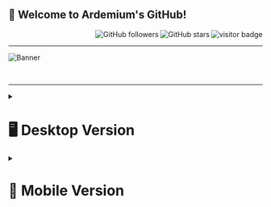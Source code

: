   ## 👋 Welcome to Ardemium's GitHub!

<p align="right">
  <img align="right" src="https://visitor-badge.laobi.icu/badge?page_id=ardemium.ardemium" alt="visitor badge"/>
  <img align="right" src="https://img.shields.io/github/stars/ardemium?affiliations=OWNER&style=social" alt="GitHub stars"/>
  <img align="right" src="https://img.shields.io/github/followers/ardemium?style=social" alt="GitHub followers"/>
</p>

<br>

---
  
![Banner](https://github.com/Ardemium/Ardemium/blob/main/resources/GitBanner.gif)

<br>

---

 <details>
  <summary><h1>🖥️ Desktop Version</h1></summary>

  ## 📜 Ardemium: Software Engineer | Problem Solver | Innovator
  
<table align="center">
  <tr>
    <td valign="top" width="50%">

Hello! I am Arthur, a software engineer with a passion for problem-solving and continuous learning. I thrive on innovation and strive to contribute to the success of a dynamic and progressive organization. 

Feel free to connect with me:
- [LinkedIn](www.linkedin.com/in/arthur-d)
- [Email](mailto:arthurdjamardzhashvili@outlook.com)

    </td>
    <td valign="top" width="50%">

<img src="https://github-readme-streak-stats.herokuapp.com/?user=ardemium&theme=tokyonight" alt="GitHub streak"/>

  </tr>
</table>

<br>

---

## 🎓 Education

<table align="center">
  <tr>
    
📚 **Bachelor's degree, Information & Communication Technology** 
The Hague University of Applied Sciences (August 2021 - July 2025)

 </tr>
</table>



<br>

---

## 🎯 Projects

<table align="center">
  <tr>
    <td valign="top" width="33%">

**Current Projects**

![Under Construction](https://img.shields.io/badge/Status-Under%20Construction-yellow)

</td>
    <td valign="top" width="33%">

**Past Projects**

[![Readme Card](https://github-readme-stats.vercel.app/api/pin/?username=ardemium&repo=CI_CD_Template&theme=tokyonight)](https://github.com/ardemium/CI_CD_Template)

</td>

</td>
    <td valign="top" width="33%">

**Future Projects**

- Generic Webcrawler
- Template for authentication and authorization

</td>

  </tr>
</table>

<br>

---

## 🌱 What I'm learning right now

<table align="center">
  <tr>
    
- Programming Languages: Java, C#, Python, and JavaScript
- Tools: Figma, MS Office, Docker, Github, GIT, and Power BI
- Testing: JUnit, xUnit, Moq, Specflow, and Cypress
- Databases: MySQL, MSSQL, SQLite
- Other: Cloudflare, NGINX, SQL
- Frameworks: JavaFX, .NET, React

 </tr>
</table>

<br>

---

## 🤝 Let's Collaborate & Learn Together

<table align="center">
  <tr>
    
**I’m looking to collaborate on:** 
- Open-source projects related to machine learning and data science.
- Social impact projects leveraging technology.

**I’m looking for help with:** 
- Understanding the practical applications of machine learning algorithms in real-world scenarios.
- Getting started with contributing to open-source projects.

 </tr>
</table>

<br>

---

## 💻 My Technical Skills

<table align="center">
  <tr>
    <td align="center"><img src="https://img.shields.io/badge/Java-ED8B00?style=for-the-badge&logo=java&logoColor=white" /></td>
    <td align="center"><img src="https://img.shields.io/badge/C%23-239120?style=for-the-badge&logo=c-sharp&logoColor=white" /></td>
    <td align="center"><img src="https://img.shields.io/badge/Python-3776AB?style=for-the-badge&logo=python&logoColor=white" /></td>
    <td align="center"><img src="https://img.shields.io/badge/JavaScript-F7DF1E?style=for-the-badge&logo=javascript&logoColor=black" /></td>
    <td align="center"><img src="https://img.shields.io/badge/Figma-F24E1E?style=for-the-badge&logo=figma&logoColor=white" /></td>
    <td align="center"><img src="https://img.shields.io/badge/MS%20Office-D83B01?style=for-the-badge&logo=microsoft-office&logoColor=white" /></td>
  </tr>
  <tr>
    <td align="center"><img src="https://img.shields.io/badge/Docker-2496ED?style=for-the-badge&logo=docker&logoColor=white" /></td>
    <td align="left"><img src="https://img.shields.io/badge/GitHub-181717?style=for-the-badge&logo=github&logoColor=white" /></td>
    <td align="center"><img src="https://img.shields.io/badge/GIT-F05032?style=for-the-badge&logo=git&logoColor=white" /></td>
    <td align="center"><img src="https://img.shields.io/badge/Power%20BI-F2C811?style=for-the-badge&logo=power-bi&logoColor=black" /></td>
    <td align="center"><img src="https://img.shields.io/badge/MySQL-4479A1?style=for-the-badge&logo=mysql&logoColor=white" /></td>
    <td align="center"><img src="https://img.shields.io/badge/MSSQL-CC2927?style=for-the-badge&logo=microsoft-sql-server&logoColor=white" /></td>
  </tr>
  <tr>
    <td align="center"><img src="https://img.shields.io/badge/SQLite-003B57?style=for-the-badge&logo=sqlite&logoColor=white" /></td>
    <td align="center"><img src="https://img.shields.io/badge/Cloudflare-F38020?style=for-the-badge&logo=cloudflare&logoColor=white" /></td>
    <td align="center"><img src="https://img.shields.io/badge/NGINX-009639?style=for-the-badge&logo=nginx&logoColor=white" /></td>
    <td align="center"><img src="https://img.shields.io/badge/JavaFX-8A2BE2?style=for-the-badge&logo=java&logoColor=white" /></td>
    <td align="center"><img src="https://img.shields.io/badge/.NET-512BD4?style=for-the-badge&logo=.net&logoColor=white" /></td>
    <td align="center"><img src="https://img.shields.io/badge/React-61DAFB?style=for-the-badge&logo=react&logoColor=black" /></td>
  </tr>
</table>

<br>

---

## 🌍 Language Proficiency

<table align="center">
  <tr>
    <td valign="top" width="50%">

- Russian (Native)
- English (Professional Working Proficiency)
- Dutch (Native)

    </td>
    <td valign="top" width="50%">

<img src="https://github-readme-stats.vercel.app/api/top-langs/?username=ardemium&layout=compact&theme=tokyonight" alt="Top languages"/>

  </tr>
</table>

<br>

---

## 📜 Certifications

<table align="center">
  <tr>
    <td valign="top" width="50%">

- Introduction to Digital Accessibility
- Technical Support Fundamentals

    </td>
    <td valign="top" width="50%">

<img src="https://github-readme-stats.vercel.app/api?username=ardemium&show_icons=true&theme=radical" alt="GitHub stats"/>

  </tr>
</table>

<br>

---

## 💬 Let's Connect

<table align="center">
  <tr>

- I would love to share my journey in software engineering.
- Ask me about my projects and the challenges I faced while working on them.

 </tr>
</table>

<br>

---

## ⚡ Fun fact

<table align="center">
  <tr>

I'm a huge fan of logic puzzles and strategy board games!

 </tr>
</table>

</details>

<details>
  <summary><h1>📱 Mobile Version</h1></summary>

  ## 📜 Ardemium: Software Engineer | Problem Solver | Innovator

### Introduction
Hello! I am Arthur, a software engineer with a passion for problem-solving and continuous learning. I thrive on innovation and strive to contribute to the success of a dynamic and progressive organization. 

Feel free to connect with me:
- [LinkedIn](www.linkedin.com/in/arthur-d)
- [Email](mailto:arthurdjamardzhashvili@outlook.com)

![GitHub streak](https://github-readme-streak-stats.herokuapp.com/?user=ardemium&theme=tokyonight)

---

## 🎓 Education

📚 **Bachelor's degree, Information & Communication Technology** 
The Hague University of Applied Sciences (August 2021 - July 2025)

---

## 🎯 Projects

**Current Projects**

![Under Construction](https://img.shields.io/badge/Status-Under%20Construction-yellow)

**Past Projects**

[![Readme Card](https://github-readme-stats.vercel.app/api/pin/?username=ardemium&repo=CI_CD_Template&theme=tokyonight)](https://github.com/ardemium/CI_CD_Template)

**Future Projects**

- Generic Webcrawler
- Template for authentication and authorization

---

## 🌱 What I'm learning right now

- Programming Languages: Java, C#, Python, and JavaScript
- Tools: Figma, MS Office, Docker, Github, GIT, and Power BI
- Testing: JUnit, xUnit, Moq, Specflow, and Cypress
- Databases: MySQL, MSSQL, SQLite
- Other: Cloudflare, NGINX, SQL
- Frameworks: JavaFX, .NET, React

---

## 🤝 Let's Collaborate & Learn Together

**I’m looking to collaborate on:** 
- Open-source projects related to machine learning and data science.
- Social impact projects leveraging technology.

**I’m looking for help with:** 
- Understanding the practical applications of machine learning algorithms in real-world scenarios.
- Getting started with contributing to open-source projects.

---

## 💻 My Technical Skills

<table align="center">
  <tr>
    <td align="center"><img src="https://img.shields.io/badge/Java-ED8B00?style=for-the-badge&logo=java&logoColor=white" /></td>
    <td align="center"><img src="https://img.shields.io/badge/C%23-239120?style=for-the-badge&logo=c-sharp&logoColor=white" /></td>
    <td align="center"><img src="https://img.shields.io/badge/Python-3776AB?style=for-the-badge&logo=python&logoColor=white" /></td>
  </tr>
  <tr>
    <td align="center"><img src="https://img.shields.io/badge/JavaScript-F7DF1E?style=for-the-badge&logo=javascript&logoColor=black" /></td>
    <td align="center"><img src="https://img.shields.io/badge/Figma-F24E1E?style=for-the-badge&logo=figma&logoColor=white" /></td>
    <td align="center"><img src="https://img.shields.io/badge/MS%20Office-D83B01?style=for-the-badge&logo=microsoft-office&logoColor=white" /></td>
  </tr>
  <tr>
    <td align="center"><img src="https://img.shields.io/badge/Docker-2496ED?style=for-the-badge&logo=docker&logoColor=white" /></td>
    <td align="left"><img src="https://img.shields.io/badge/GitHub-181717?style=for-the-badge&logo=github&logoColor=white" /></td>
    <td align="center"><img src="https://img.shields.io/badge/GIT-F05032?style=for-the-badge&logo=git&logoColor=white" /></td>
    
  </tr>
  <tr>
    <td align="center"><img src="https://img.shields.io/badge/Power%20BI-F2C811?style=for-the-badge&logo=power-bi&logoColor=black" /></td>
    <td align="center"><img src="https://img.shields.io/badge/MySQL-4479A1?style=for-the-badge&logo=mysql&logoColor=white" /></td>
    <td align="center"><img src="https://img.shields.io/badge/MSSQL-CC2927?style=for-the-badge&logo=microsoft-sql-server&logoColor=white" /></td>
  </tr>
  <tr>
    <td align="center"><img src="https://img.shields.io/badge/SQLite-003B57?style=for-the-badge&logo=sqlite&logoColor=white" /></td>
    <td align="center"><img src="https://img.shields.io/badge/Cloudflare-F38020?style=for-the-badge&logo=cloudflare&logoColor=white" /></td>
    <td align="center"><img src="https://img.shields.io/badge/NGINX-009639?style=for-the-badge&logo=nginx&logoColor=white" /></td>
  </tr>
  <tr>
    <td align="center"><img src="https://img.shields.io/badge/JavaFX-8A2BE2?style=for-the-badge&logo=java&logoColor=white" /></td>
    <td align="center"><img src="https://img.shields.io/badge/.NET-512BD4?style=for-the-badge&logo=.net&logoColor=white" /></td>
    <td align="center"><img src="https://img.shields.io/badge/React-61DAFB?style=for-the-badge&logo=react&logoColor=black" /></td>
  </tr>
</table>

---

## 🌍 Language Proficiency

- Russian (Native)
- English (Professional Working Proficiency)
- Dutch (Native)

![Top languages](https://github-readme-stats.vercel.app/api/top-langs/?username=ardemium&layout=compact&theme=tokyonight)

---

## 📜 Certifications

- Introduction to Digital Accessibility
- Technical Support Fundamentals

![GitHub stats](https://github-readme-stats.vercel.app/api?username=ardemium&show_icons=true&theme=radical)

---

## 💬 Let's Connect

- I would love to share my journey in software engineering.
- Ask me about my projects and the challenges I faced while working on them.

---

## ⚡ Fun fact

I'm a huge fan of logic puzzles and strategy board games!

</details>

